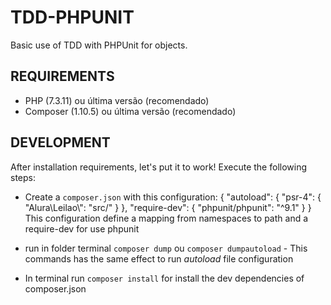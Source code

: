 # TDD-PHPUNIT

Basic use of TDD with PHPUnit for objects.

## REQUIREMENTS
- PHP (7.3.11) ou última versão (recomendado)
- Composer (1.10.5) ou última versão (recomendado)

## DEVELOPMENT

After installation requirements, let's put it to work!
Execute the following steps:
- Create a `composer.json` with this configuration:
    {
      "autoload": {
          "psr-4": {
              "Alura\\Leilao\\": "src/"
          }
      },
      "require-dev": {
          "phpunit/phpunit": "^9.1"
      }
    }
This configuration define a mapping from namespaces to path and a require-dev for use phpunit

- run in folder terminal `composer dump` ou `composer dumpautoload` - This commands has the same effect to run *autoload* file configuration

- In terminal run `composer install` for install the dev dependencies of composer.json


